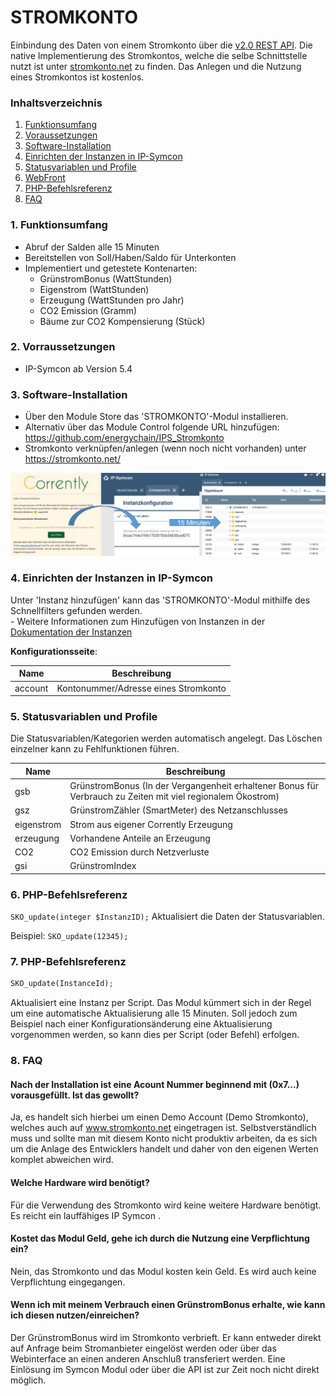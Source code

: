 # STROMKONTO
Einbindung des Daten von einem Stromkonto über die [v2.0 REST API](https://corrently.io/). Die native Implementierung des Stromkontos, welche die selbe Schnittstelle nutzt ist unter [stromkonto.net](https://www.stromkonto.net/) zu finden. Das Anlegen und die Nutzung eines Stromkontos ist kostenlos.



### Inhaltsverzeichnis

1. [Funktionsumfang](#1-funktionsumfang)
2. [Voraussetzungen](#2-voraussetzungen)
3. [Software-Installation](#3-software-installation)
4. [Einrichten der Instanzen in IP-Symcon](#4-einrichten-der-instanzen-in-ip-symcon)
5. [Statusvariablen und Profile](#5-statusvariablen-und-profile)
6. [WebFront](#6-webfront)
7. [PHP-Befehlsreferenz](#7-php-befehlsreferenz)
8. [FAQ](#8-faq)

### 1. Funktionsumfang

* Abruf der Salden alle 15 Minuten
* Bereitstellen von Soll/Haben/Saldo für Unterkonten
* Implementiert und getestete Kontenarten:
  * GrünstromBonus (WattStunden)
  * Eigenstrom (WattStunden)
  * Erzeugung (WattStunden pro Jahr)
  * CO2 Emission (Gramm)
  * Bäume zur CO2 Kompensierung (Stück)

### 2. Vorraussetzungen

- IP-Symcon ab Version 5.4

### 3. Software-Installation

* Über den Module Store das 'STROMKONTO'-Modul installieren.
* Alternativ über das Module Control folgende URL hinzufügen: https://github.com/energychain/IPS_Stromkonto
* Stromkonto verknüpfen/anlegen (wenn noch nicht vorhanden) unter https://stromkonto.net/

[![Verknüpfung](./linking.png)](https://stromkonto.net/)

### 4. Einrichten der Instanzen in IP-Symcon

 Unter 'Instanz hinzufügen' kann das 'STROMKONTO'-Modul mithilfe des Schnellfilters gefunden werden.  
	- Weitere Informationen zum Hinzufügen von Instanzen in der [Dokumentation der Instanzen](https://www.symcon.de/service/dokumentation/konzepte/instanzen/#Instanz_hinzufügen)

__Konfigurationsseite__:

Name     | Beschreibung
-------- | ------------------
account  | Kontonummer/Adresse eines Stromkonto

### 5. Statusvariablen und Profile

Die Statusvariablen/Kategorien werden automatisch angelegt. Das Löschen einzelner kann zu Fehlfunktionen führen.

Name     | Beschreibung
-------- | ------------------
gsb      | GrünstromBonus (In der Vergangenheit erhaltener Bonus für Verbrauch zu Zeiten mit viel regionalem Ökostrom)
gsz | GrünstromZähler (SmartMeter) des Netzanschlusses
eigenstrom | Strom aus eigener Corrently Erzeugung
erzeugung | Vorhandene Anteile an Erzeugung
CO2 | CO2 Emission durch Netzverluste
gsi | GrünstromIndex

### 6. PHP-Befehlsreferenz

`SKO_update(integer $InstanzID);`
Aktualisiert die Daten der Statusvariablen.

Beispiel:
`SKO_update(12345);`

### 7. PHP-Befehlsreferenz
```php
SKO_update(InstanceId);
```
Aktualisiert eine Instanz per Script. Das Modul kümmert sich in der Regel um eine automatische Aktualisierung alle 15 Minuten. Soll jedoch zum Beispiel nach einer Konfigurationsänderung eine Aktualisierung vorgenommen werden, so kann dies per Script (oder Befehl) erfolgen.

### 8. FAQ

#### Nach der Installation ist eine Acount Nummer beginnend mit (0x7...) vorausgefüllt. Ist das gewollt?

Ja, es handelt sich hierbei um einen Demo Account (Demo Stromkonto), welches auch auf www.stromkonto.net eingetragen ist. Selbstverständlich muss und sollte man mit diesem Konto nicht produktiv arbeiten, da es sich um die Anlage des Entwicklers handelt und daher von den eigenen Werten komplet abweichen wird.

#### Welche Hardware wird benötigt?

Für die Verwendung des Stromkonto wird keine weitere Hardware benötigt. Es reicht ein lauffähiges IP Symcon .

#### Kostet das Modul Geld, gehe ich durch die Nutzung eine Verpflichtung ein?

Nein, das Stromkonto und das Modul kosten kein Geld. Es wird auch keine Verpflichtung eingegangen.

#### Wenn ich mit meinem Verbrauch einen GrünstromBonus erhalte, wie kann ich diesen nutzen/einreichen?

Der GrünstromBonus wird im Stromkonto verbrieft. Er kann entweder direkt auf Anfrage beim Stromanbieter eingelöst werden oder über das Webinterface an einen anderen Anschluß transferiert werden. Eine Einlösung im Symcon Modul oder über die API ist zur Zeit noch nicht direkt möglich.
